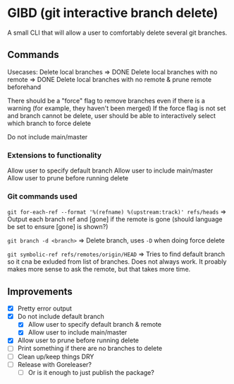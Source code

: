 # GIBD (git interactive branch delete)
A small CLI that will allow a user to comfortably delete several git branches.

## Commands
Usecases:
Delete local branches => DONE
Delete local branches with no remote => DONE
Delete local branches with no remote & prune remote beforehand

There should be a "force" flag to remove branches even if there is a warning (for example, they haven't been merged)
If the force flag is not set and branch cannot be delete, user should be able to interactively select which branch to force delete

Do not include main/master

### Extensions to functionality
Allow user to specify default branch
Allow user to include main/master
Allow user to prune before running delete

### Git commands used
`git for-each-ref --format '%(refname) %(upstream:track)' refs/heads` => Output each branch ref and [gone] if the remote is gone (should language be set to ensure [gone] is shown?)

`git branch -d <branch>` => Delete branch, uses `-D` when doing force delete

`git symbolic-ref refs/remotes/origin/HEAD` => Tries to find default branch so it cna be exluded from list of branches. Does not always work. It proably makes more sense to ask the remote, but that takes more time.

## Improvements
- [X] Pretty error output
- [X] Do not include default branch
    - [X] Allow user to specify default branch & remote
    - [X] Allow user to include main/master
- [X] Allow user to prune before running delete
- [ ] Print something if there are no branches to delete
- [ ] Clean up/keep things DRY
- [ ] Release with Goreleaser?
    - [ ] Or is it enough to just publish the package?